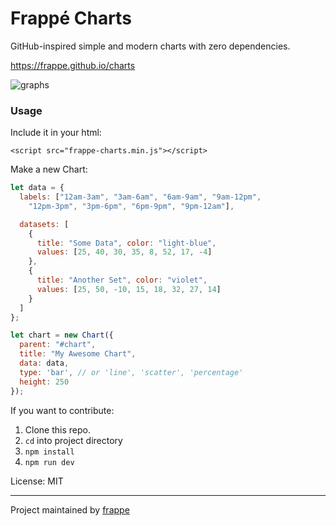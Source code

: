 # Frappé Charts
GitHub-inspired simple and modern charts with zero dependencies.

https://frappe.github.io/charts

![graphs](https://user-images.githubusercontent.com/5196925/32153733-4a747898-bd52-11e7-9248-15ba307d3142.gif)

### Usage
Include it in your html:
```
<script src="frappe-charts.min.js"></script>
```

Make a new Chart:
```js
let data = {
  labels: ["12am-3am", "3am-6am", "6am-9am", "9am-12pm",
    "12pm-3pm", "3pm-6pm", "6pm-9pm", "9pm-12am"],

  datasets: [
    {
      title: "Some Data", color: "light-blue",
      values: [25, 40, 30, 35, 8, 52, 17, -4]
    },
    {
      title: "Another Set", color: "violet",
      values: [25, 50, -10, 15, 18, 32, 27, 14]
    }
  ]
};

let chart = new Chart({
  parent: "#chart",
  title: "My Awesome Chart",
  data: data,
  type: 'bar', // or 'line', 'scatter', 'percentage'
  height: 250
});
```

If you want to contribute:

1. Clone this repo.
2. `cd` into project directory
3. `npm install`
4. `npm run dev`

License: MIT

------------------
Project maintained by [frappe](https://github.com/frappe)
